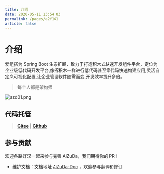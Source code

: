 ```yaml
---
title: 介绍
date: 2020-05-11 13:54:03
permalink: /pages/a2f161
article: false
---
```


# 介绍

爱组搭为 Spring Boot 生态扩展，致力于打造积木式快速开发组件平台，定位为企业级低代码开发平台,像搭积木一样进行低代码甚至零代码快速构建应用,灵活自定义可视化配置,让企业管理软件随需而变,开发效率提升多倍。

> 每个人都是架构师

![azd01.png](img/azd01.png)


## 代码托管

> **[Gitee](https://gitee.com/aizuda/aizuda-components)** | **[Github](https://github.com/aizuda/aizuda-components)**

## 参与贡献

欢迎各路好汉一起来参与完善 AiZuDa，我们期待你的 PR！

- 维护文档：文档地址 [AiZuDa-Doc](https://github.com/aizuda/aizuda-doc) ，欢迎参与翻译和修订
